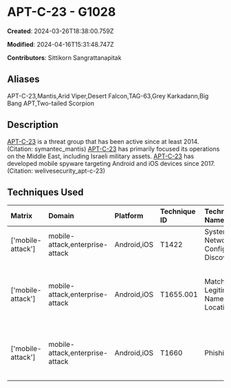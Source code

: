 # APT-C-23 - G1028

**Created**: 2024-03-26T18:38:00.759Z

**Modified**: 2024-04-16T15:31:48.747Z

**Contributors**: Sittikorn Sangrattanapitak

## Aliases

APT-C-23,Mantis,Arid Viper,Desert Falcon,TAG-63,Grey Karkadann,Big Bang APT,Two-tailed Scorpion

## Description

[APT-C-23](https://attack.mitre.org/groups/G1028) is a threat group that has been active since at least 2014.(Citation: symantec_mantis) [APT-C-23](https://attack.mitre.org/groups/G1028) has primarily focused its operations on the Middle East, including Israeli military assets. [APT-C-23](https://attack.mitre.org/groups/G1028) has developed mobile spyware targeting Android and iOS devices since 2017.(Citation: welivesecurity_apt-c-23)

## Techniques Used

|Matrix|Domain|Platform|Technique ID|Technique Name|Use|
| :---| :---| :---| :---| :---| :---|
|['mobile-attack']|mobile-attack,enterprise-attack|Android,iOS|T1422|System Network Configuration Discovery|[APT-C-23](https://attack.mitre.org/groups/G1028) can collect the victim’s phone number, device information, IMSI, etc.(Citation: checkpoint_hamas_android_malware) |
|['mobile-attack']|mobile-attack,enterprise-attack|Android,iOS|T1655.001|Match Legitimate Name or Location|[APT-C-23](https://attack.mitre.org/groups/G1028) has masqueraded malware as legitimate applications.(Citation: welivesecurity_apt-c-23)(Citation: checkpoint_hamas_android_malware)(Citation: sophos_android_apt_spyware)|
|['mobile-attack']|mobile-attack,enterprise-attack|Android,iOS|T1660|Phishing|[APT-C-23](https://attack.mitre.org/groups/G1028) sends malicious links to victims to download the masqueraded application.(Citation: sophos_android_apt_spyware)(Citation: checkpoint_hamas_android_malware) |
